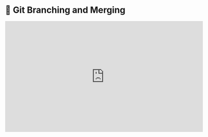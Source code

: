 # 🎥 Git Branching and Merging

<iframe src="https://player.vimeo.com/video/223815939?byline=0&portrait=0" width="640" height="360" frameborder="0" webkitallowfullscreen mozallowfullscreen allowfullscreen></iframe>
